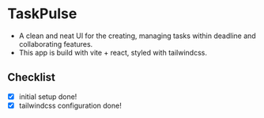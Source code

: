 # TaskPulse

- A clean and neat UI for the creating, managing tasks within deadline and collaborating features.
- This app is build with vite + react, styled with tailwindcss.

## Checklist

- [x] initial setup done!
- [x] tailwindcss configuration done!
